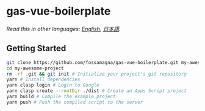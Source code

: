 # gas-vue-boilerplate

*Read this in other languages: [English](README.md), [日本語](README.ja.md).*

## Getting Started

```sh
git clone https://github.com/fossamagna/gas-vue-boilerplate.git my-awesome-project
cd my-awesome-project
rm -rf .git && git init # Initialize your project's git repository
yarn # Install dependencies
yarn clasp login # Login to Google
yarn clasp create --rootDir ./dist # Create an Apps Script project
yarn build # Compile the example project
yarn push # Push the compiled script to the server
```
